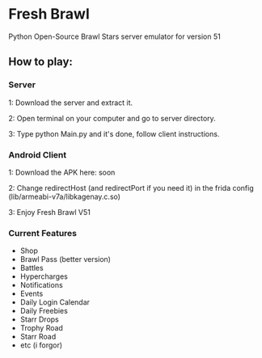 # Fresh Brawl
Python Open-Source Brawl Stars server emulator for version 51

## How to play: ##

### Server #

1: Download the server and extract it.

2: Open terminal on your computer and go to server directory.

3: Type python Main.py and it's done, follow client instructions.

### Android Client ###
1: Download the APK here: soon

2: Change redirectHost (and redirectPort if you need it) in the frida config (lib/armeabi-v7a/libkagenay.c.so)

3: Enjoy Fresh Brawl V51

### Current Features ###

- Shop
- Brawl Pass (better version)
- Battles
- Hypercharges
- Notifications
- Events
- Daily Login Calendar
- Daily Freebies
- Starr Drops
- Trophy Road
- Starr Road
- etc (i forgor)
